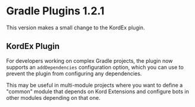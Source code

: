 # Gradle Plugins 1.2.1

This version makes a small change to the KordEx plugin.

## KordEx Plugin

For developers working on complex Gradle projects, the plugin now supports an `addDependencies` configuration option, which you can use to prevent the plugin from configuring any dependencies.

This may be useful in multi-module projects where you want to define a "common" module that depends on Kord Extensions and configure bots in other modules depending on that one.
